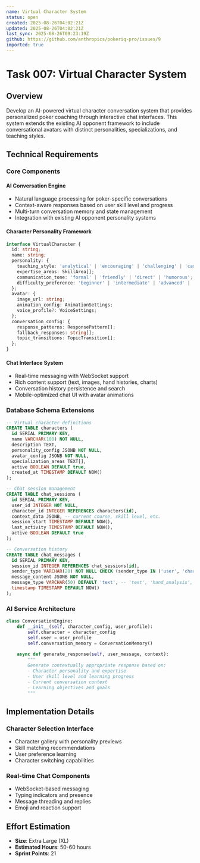 ```yaml
---
name: Virtual Character System
status: open
created: 2025-08-26T04:02:21Z
updated: 2025-08-26T04:02:21Z
last_sync: 2025-08-26T09:23:19Z
github: https://github.com/anthropics/pokeriq-pro/issues/9
imported: true
---
```


# Task 007: Virtual Character System

## Overview

Develop an AI-powered virtual character conversation system that provides personalized poker coaching through interactive chat interfaces. This system extends the existing AI opponent framework to include conversational avatars with distinct personalities, specializations, and teaching styles.

## Technical Requirements

### Core Components

#### AI Conversation Engine
- Natural language processing for poker-specific conversations
- Context-aware responses based on user skill level and progress
- Multi-turn conversation memory and state management
- Integration with existing AI opponent personality systems

#### Character Personality Framework
```typescript
interface VirtualCharacter {
  id: string;
  name: string;
  personality: {
    teaching_style: 'analytical' | 'encouraging' | 'challenging' | 'casual';
    expertise_areas: SkillArea[];
    communication_tone: 'formal' | 'friendly' | 'direct' | 'humorous';
    difficulty_preference: 'beginner' | 'intermediate' | 'advanced' | 'mixed';
  };
  avatar: {
    image_url: string;
    animation_config: AnimationSettings;
    voice_profile?: VoiceSettings;
  };
  conversation_config: {
    response_patterns: ResponsePattern[];
    fallback_responses: string[];
    topic_transitions: TopicTransition[];
  };
}
```

#### Chat Interface System
- Real-time messaging with WebSocket support
- Rich content support (text, images, hand histories, charts)
- Conversation history persistence and search
- Mobile-optimized chat UI with avatar animations

### Database Schema Extensions
```sql
-- Virtual character definitions
CREATE TABLE characters (
  id SERIAL PRIMARY KEY,
  name VARCHAR(100) NOT NULL,
  description TEXT,
  personality_config JSONB NOT NULL,
  avatar_config JSONB NOT NULL,
  specialization_areas TEXT[],
  active BOOLEAN DEFAULT true,
  created_at TIMESTAMP DEFAULT NOW()
);

-- Chat session management
CREATE TABLE chat_sessions (
  id SERIAL PRIMARY KEY,
  user_id INTEGER NOT NULL,
  character_id INTEGER REFERENCES characters(id),
  context_data JSONB, -- current course, skill level, etc.
  session_start TIMESTAMP DEFAULT NOW(),
  last_activity TIMESTAMP DEFAULT NOW(),
  active BOOLEAN DEFAULT true
);

-- Conversation history
CREATE TABLE chat_messages (
  id SERIAL PRIMARY KEY,
  session_id INTEGER REFERENCES chat_sessions(id),
  sender_type VARCHAR(20) NOT NULL CHECK (sender_type IN ('user', 'character')),
  message_content JSONB NOT NULL,
  message_type VARCHAR(50) DEFAULT 'text', -- 'text', 'hand_analysis', 'image', 'suggestion'
  timestamp TIMESTAMP DEFAULT NOW()
);
```

### AI Service Architecture
```python
class ConversationEngine:
    def __init__(self, character_config, user_profile):
        self.character = character_config
        self.user = user_profile
        self.conversation_memory = ConversationMemory()
        
    async def generate_response(self, user_message, context):
        """
        Generate contextually appropriate response based on:
        - Character personality and expertise
        - User skill level and learning progress
        - Current conversation context
        - Learning objectives and goals
        """
```

## Implementation Details

### Character Selection Interface
- Character gallery with personality previews
- Skill matching recommendations
- User preference learning
- Character switching capabilities

### Real-time Chat Components
- WebSocket-based messaging
- Typing indicators and presence
- Message threading and replies
- Emoji and reaction support

## Effort Estimation
- **Size**: Extra Large (XL)
- **Estimated Hours**: 50-60 hours
- **Sprint Points**: 21